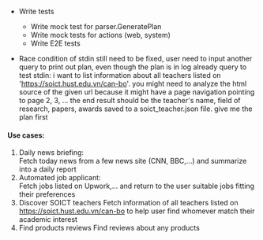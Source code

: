 - Write tests
    - Write mock test for parser.GeneratePlan
    - Write mock tests for actions (web, system)
    - Write E2E tests

- Race condition of stdin still need to be fixed, user need to input another query to print out plan, even though the plan is in log already
query to test stdin: i want to list information about all teachers listed on 'https://soict.hust.edu.vn/can-bo'. you might need to analyze the html source of the given url because it might have a page navigation pointing to page 2, 3, ... the end result should be the teacher's name, field of research, papers, awards saved to a soict_teacher.json file. give me the plan first

#### Use cases:
1. Daily news briefing: \
Fetch today news from a few news site (CNN, BBC,...) and summarize into a daily report
2. Automated job applicant: \
Fetch jobs listed on Upwork,... and return to the user suitable jobs fitting their preferences
3. Discover SOICT teachers
Fetch information of all teachers listed on https://soict.hust.edu.vn/can-bo to help user find whomever match their academic interest
4. Find products reviews
Find reviews about any products
